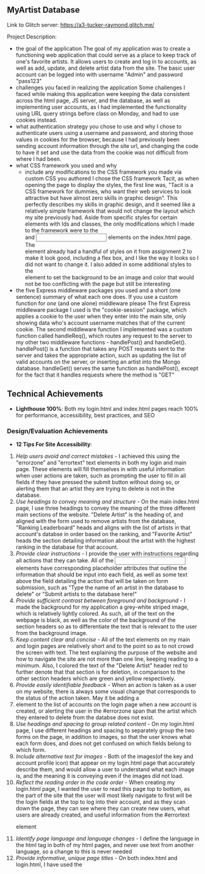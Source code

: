 ## MyArtist Database

Link to Glitch server: https://a3-tucker-raymond.glitch.me/

Project Description:

- the goal of the application
The goal of my application was to create a functioning web application that could serve as a place to keep track of one's favorite artists. It allows users to create and log in to accounts, as well as add, update, and delete artist data from the site. The basic user account can be logged into with username "Admin" and password "pass123"
- challenges you faced in realizing the application
Some challenges I faced while making this application were keeping the data consistent across the html page, JS server, and the database, as well as implementing user accounts, as I had implemented the functionality using URL query strings before class on Monday, and had to use cookies instead. 
- what authentication strategy you chose to use and why
I chose to authenticate users using a username and password, and storing those values in cookies for the browser, because I had previously been sending account information through the site url, and changing the code to have it set and use the data from the cookie was not difficult from where I had been.
- what CSS framework you used and why
  - include any modifications to the CSS framework you made via custom CSS you authored
I chose the CSS framework Tacit, as when opening the page to display the styles, the first line was, "Tacit is a CSS framework for dummies, who want their web services to look attractive but have almost zero skills in graphic design". This perfectly describes my skills in graphic design, and it seemed like a relatively simple framework that would not change the layout which my site previously had.
Aside from specific styles for certain elements with Ids and classes, the only modifications which I made to the framework were to the <main> and <input> elements on the index.html page. The <main> element already had a handful of styles on it from assignment 2 to make it look good, including a flex box, and I like the way it looks so I did not want to change it. I also added in some additional styles to the <main> element to set the background to be an image and color that would not be too conflicting with the page but still be interesting
- the five Express middleware packages you used and a short (one sentence) summary of what each one does. If you use a custom function for *one* (and one alone) middleware please 
The first Express middleware package I used is the "cookie-session" package, which applies a cookie to the user when they enter into the main site, only showing data who's account username matches that of the current cookie. The second middleware function I implemented was a custom function called handleReq(), which routes any request to the server to my other two middleware functions - handlePost() and handleGet(). handlePost() is a function that takes any POST requests sent to the server and takes the appropriate action, such as updating the list of valid accounts on the server, or inserting an artist into the Mongo database. handleGet() serves the same function as handlePost(), except for the fact that it handles requests where the method is "GET"

## Technical Achievements
- **Lighthouse 100%**: Both my login.html and index.html pages reach 100% for performance, accessibility, best practices, and SEO

### Design/Evaluation Achievements
- **12 Tips For Site Accessibility**: 
1. *Help users avoid and correct mistakes* - I achieved this using the "errorzone" and "errortext" text elements in both my login and main page. These elements will fill themselves in with useful information when user actions are taken, such as prompting the user to fill in all fields if they have pressed the submit button without doing so, or alerting them that an artist they are trying to delete is not in the database.
2. *Use headings to convey meaning and structure* - On the main index.html page, I use three headings to convey the meaning of the three different main sections of the website. "Delete Artist" is the heading of, and aligned with the form used to remove artists from the database, "Ranking Leaderboard" heads and aligns with the list of artists in that account's databse in order based on the ranking, and "Favorite Artist" heads the section detailing information about the artist with the highest ranking in the database for that account.
3. *Provide clear instructions* - I provide the user with instructions regarding all actions that they can take. All of the <input> elements have corresponding placeholder attributes that outline the information that should be input into each field, as well as some text above the field detailing the action that will be taken on form submission, such as "Type the name of an artist in the database to delete" or "Submit artists to the database here!"
4. *Provide sufficient contrast between foreground and background* - I made the background for my application a grey-white striped image, which is relatively lightly colored. As such, all of the text on the webpage is black, as well as the color of the background of the <main> section headers so as to differentiate the text that is relevant to the user from the background image.
5. *Keep content clear and concise* - All of the text elements on my main and login pages are relatively short and to the point so as to not crowd the screen with text. The text explaining the purpose of the website and how to navigate the site are not more than one line, keeping reading to a minimum. Also, I colored the text of the "Delete Artist" header red to further denote that that section is for deletion, in comparison to the other section headers which are green and yellow respectively.
6. *Provide easily identifiable feedback* - When an action is taken as a user on my website, there is always some visual change that corresponds to the status of the action taken. May it be adding a <li> element to the list of accounts on the login page when a new account is created, or alerting the user in the #errorzone span that the artist which they entered to delete from the databse does not exist.
7. *Use headings and spacing to group related content* - On my login.html page, I use different headings and spacing to separately group the two forms on the page, in addition to images, so that the user knows what each form does, and does not get confused on which fields belong to which form.
8. *Include alternative text for images* - Both of the images(of the key and account profile icon) that appear on my login.html page that accurately describe them, and would allow a user to understand what each image is, and the meaning it is conveying even if the images did not load.
9. *Reflect the reading order in the code order* - When creating my login.html page, I wanted the user to read this page top to bottom, as the part of the site that the user will most likely navigate to first will be the login fields at the top to log into their account, and as they scan down the page, they can see where they can create new users, what users are already created, and useful information from the #errortext <p> element
10. *Identify page language and language changes* - I define the language in the html tag in both of my html pages, and never use text from another language, so a change to this is never needed
11. *Provide informative, unique page titles* - On both index.html and login.html, I have used the <title> tag to set the title of each page in the browser, as well as setting an <h1> tag at the beginning of each file to display each page's descriptive title in the web page.
12. *Ensure that form elements include clearly associated labels* - Every <input> element in both of my html pages has a "label". The way I decided to implement these labels were in the form of input placeholders. I found that they do not take up any more space on the window, and there is no way to mistake the labels, because the placeholders are inside the input for which that information will go

- **Adherence to CRAP principles**:
1. *Contrast*: Within the main page of my web application, I utilized the principle of contrast mainly in the <main> section of the page. My goal with the page was to have users eyes immedietly drawn to the portion of the page which displays information about artist in the database for the current account, and how to edit that information. To do this, I headed each distinct section of <main> with a colored header on a black background. The black background itself provides much contrast to the elements on the rest of the page, of which most have a white or light grey background. The color of the text in each header provides good contrast as well, as those three headers are the only text in this application that is not colored either black of grey, making them stand out. On the login.html page, I provided some contrast using images on the page. Although there are only two images, they provide good shape contrast to everything else on the site, as all other non-text elements are in the shape of rectangles.
2. *Repetition*: One of the most prominent elements which I used multiple times in this application is the white/grey background image. it appears as the background for both the login page and the main page everywhere except the submit form on the main page, as I wanted to provide contrast and let the user know that that portion of the page is the form to sumbit artists. Another element of the page that I used repetition on was the color scheme. I decided not to make my page very flashy and have a relatively consistent black/white color gradient for most of my page. This can be seen in the fact that almost every element in both pages is black, white, or grey. A design element which I decided to repeat in this project was the page heading for both the login page and the main page. On both pages, the title is the only element at the top of the screen with a black border, and gives the combination of both pages a more consistent feel.
3. *Alignment*: One of the ways in which I used alignment in this project was in the grouping together of the three sections of the main page below the submit form. I created a class for all of these headers so that they would all be aligned and be able to be identified as headers of distinct sections, but with separate purposes. I also made use of the principle of alignment in the placement of text within <input> elements. I confirmed that the placeholder text inside of each input box was aligned to the left. This provides the value that when users input text into the field, the text they type will start in the same place as the placeholder text within the <input> field, and appear more consistent.
4. *Proximity*: In my login page, I used proximity of elements to relate them in multiple examples. In addition to creating a heading for each form to describe its purpose, I also added images above the headers, so that the images will be associated with the header, and each form looked at as separate sections of the page. I also placed the list containing the accounts currently on the database directly beneath the form to create a new account, so that when a user creates a new account, they can see the visual change happening on the screen right next to where they had just inputted that information. On the main page, I used proximity to relate the information shown in the <main> element, primarily the "Ranking Leaderboard" and "Favorite Artist" sections. These sections of the page are some of the main attractions for the page, and the information in the Favorite Artist section is dependant on the information in the Ranking Leaderboard section, so when changes are made to the information for that account, both sections are updated simultaneously, and their proximity makes it easy to correlate one with the other for the user.




